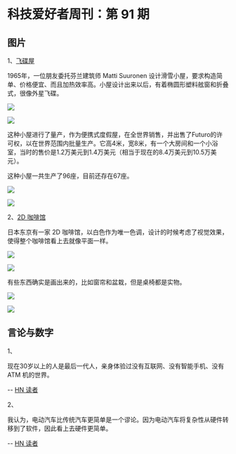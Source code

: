 # 科技爱好者周刊：第 91 期

## 图片

1、[飞碟屋](https://theoutline.com/post/8005/futuro-house-the-home-of-the-future-that-never-was?zd=1&zi=tawqatgr)

1965年，一位朋友委托芬兰建筑师 Matti Suuronen 设计滑雪小屋，要求构造简单、价格便宜、而且加热效率高。小屋设计出来以后，有着椭圆形塑料舷窗和折叠式，很像外星飞碟。

![](https://www.wangbase.com/blogimg/asset/201911/bg2019111202.jpg)

![](https://www.wangbase.com/blogimg/asset/201911/bg2019111203.jpg)

这种小屋进行了量产，作为便携式度假屋，在全世界销售，并出售了Futuro的许可权，以在世界范围内批量生产。它高4米，宽8米，有一个大房间和一个小浴室，当时的售价是1.2万美元到1.4万美元（相当于现在的8.4万美元到10.5万美元）。

这种小屋一共生产了96座，目前还存在67座。

![](https://www.wangbase.com/blogimg/asset/201911/bg2019111204.jpg)

![](https://www.wangbase.com/blogimg/asset/201911/bg2019111205.jpg)

2、[2D 咖啡馆](https://soranews24.com/2019/09/01/tokyos-amazing-2d-cafe-looks-like-an-illustration-but-its-an-actual-restaurant-you-can-eat-in/)

日本东京有一家 2D 咖啡馆，以白色作为唯一色调，设计的时候考虑了视觉效果，使得整个咖啡馆看上去就像平面一样。

![](https://www.wangbase.com/blogimg/asset/201911/bg2019111206.jpg)

![](https://www.wangbase.com/blogimg/asset/201911/bg2019111207.jpg)

有些东西确实是画出来的，比如窗帘和盆栽，但是桌椅都是实物。

![](https://www.wangbase.com/blogimg/asset/201911/bg2019111208.jpg)

![](https://www.wangbase.com/blogimg/asset/201911/bg2019111210.jpg)

## 言论与数字

1、

现在30岁以上的人是最后一代人，亲身体验过没有互联网、没有智能手机、没有 ATM 机的世界。

-- [HN 读者](https://news.ycombinator.com/item?id=21502581)

2、

我认为，电动汽车比传统汽车更简单是一个谬论。因为电动汽车将复杂性从硬件转移到了软件，因此看上去硬件更简单。

-- [HN 读者](https://news.ycombinator.com/item?id=21503353)
